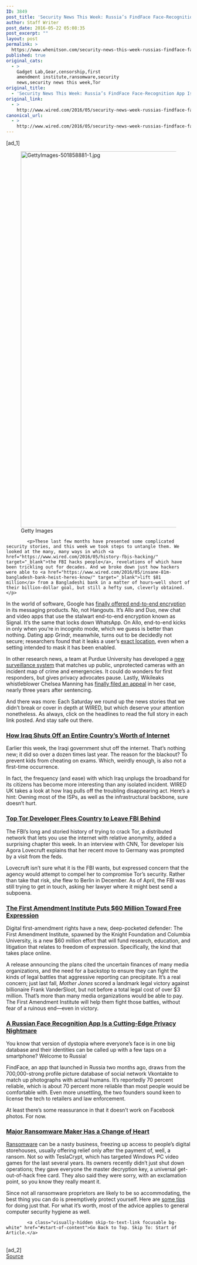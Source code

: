 ```yaml
---
ID: 3849
post_title: 'Security News This Week: Russia’s FindFace Face-Recognition App Is a Privacy Nightmare'
author: Staff Writer
post_date: 2016-05-22 05:08:35
post_excerpt: ""
layout: post
permalink: >
  https://www.whenitson.com/security-news-this-week-russias-findface-face-recognition-app-is-a-privacy-nightmare/
published: true
original_cats:
  - >
    Gadget Lab,Gear,censorship,first
    amendment institute,ransomware,security
    news,security news this week,Tor
original_title:
  - 'Security News This Week: Russia’s FindFace Face-Recognition App Is a Privacy Nightmare'
original_link:
  - >
    http://www.wired.com/2016/05/security-news-week-russias-findface-face-recognition-app-privacy-nightmare/
canonical_url:
  - >
    http://www.wired.com/2016/05/security-news-week-russias-findface-face-recognition-app-privacy-nightmare/
---
```

 [ad_1]
<br><div id=""><div id="small-art" data-share="">
				<figure attachment_2023479="" class="carve wp-caption portrait alignnone  relative" data-js=""><img data-pin-description="Security News This Week: Russia’s FindFace Face-Recognition App Is a Privacy Nightmare" src="http://www.whenitson.com/wp-content/uploads/2016/05/Security-News-This-Week-Russias-FindFace-Face-Recognition-App-Is-a-Privacy-Nightmare.jpg" alt="GettyImages-501858881-1.jpg" width="853" height="1024" class="size-large wp-image-2023479"/><figcaption class="wp-caption-text link-underline"><span class="credit link-underline-sm"><span aria-hidden="true" class="ui ui-photo inline-block ui-credit relative opacity-6 marg-r-sm marg-l-sm no-caption"/>Getty Images</span></figcaption></figure></div>

			<p>These last few months have presented some complicated security stories, and this week we took steps to untangle them. We looked at the many, many ways in which <a href="https://www.wired.com/2016/05/history-fbis-hacking/" target="_blank">the FBI hacks people</a>, revelations of which have been trickling out for decades. And we broke down just how hackers were able to <a href="https://www.wired.com/2016/05/insane-81m-bangladesh-bank-heist-heres-know/" target="_blank">lift $81 million</a> from a Bangladeshi bank in a matter of hours—well short of their billion-dollar goal, but still a hefty sum, cleverly obtained.</p>
<p>In the world of software, Google has <a href="https://www.wired.com/2016/05/allo-duo-google-finally-encrypts-conversations-end-end/" target="_blank">finally offered end-to-end encryption</a> in its messaging products. No, not Hangouts. It’s Allo and Duo, new chat and video apps that use the stalwart end-to-end encryption known as Signal. It’s the same that locks down WhatsApp. On Allo, end-to-end  kicks in only when you’re in incognito mode, which we guess is better than nothing. Dating app Grindr, meanwhile, turns out to be decidedly not secure; researchers found that it leaks a user’s <a href="https://www.wired.com/2016/05/grindr-promises-privacy-still-leaks-exact-location/" target="_blank">exact location</a>, even when a setting intended to mask it has been enabled. </p>
<p>In other research news, a team at Purdue University has developed a <a href="http://wired.com/2016/05/new-surveillance-system-let-cops-use-cameras/" target="_blank">new surveillance system</a> that matches up public, unprotected cameras with an incident map of crime and emergencies. It could do wonders for first responders, but gives privacy advocates pause. Lastly, Wikileaks whistleblower Chelsea Manning has <a href="https://www.wired.com/2016/05/chelsea-mannings-appeal-took-three-years-file-heres/" target="_blank">finally filed an appeal</a> in her case, nearly three years after sentencing.</p>
<p>And there was more: Each Saturday we round up the news stories that we didn’t break or cover in depth at WIRED, but which deserve your attention nonetheless. As always, click on the headlines to read the full story in each link posted. And stay safe out there.</p>
<h3><a href="http://www.wired.co.uk/news/archive/2016-05/19/iraq-internet-blackout-censorship" target="_blank">How Iraq Shuts Off an Entire Country’s Worth of Internet</a></h3>
<p>Earlier this week, the Iraqi government shut off the internet. That’s nothing new; it did so over a dozen times last year. The reason for the blackout? To prevent kids from cheating on exams. Which, weirdly enough, is also not a first-time occurrence. </p>
<p>In fact, the frequency (and ease) with which Iraq unplugs the broadband for its citizens has become more interesting than any isolated incident. WIRED UK takes a look at how Iraq pulls off the troubling disappearing act. Here’s a hint: Owning most of the ISPs, as well as the infrastructural backbone, sure doesn’t hurt. </p>
<h3><a href="http://money.cnn.com/2016/05/17/technology/tor-developer-fbi/index.html" target="_blank">Top Tor Developer Flees Country to Leave FBI Behind</a></h3>
<p>The FBI’s long and storied history of trying to crack Tor, a distributed network that lets you use the internet with relative anonymity, added a surprising chapter this week. In an interview with CNN, Tor developer Isis Agora Lovecruft explains that her recent move to Germany was prompted by a visit from the feds.</p>
<p>Lovecruft isn’t sure what it is the FBI wants, but expressed concern that the agency would attempt to compel her to compromise Tor’s security. Rather than take that risk, she flew to Berlin in December. As of April, the FBI was still trying to get in touch, asking her lawyer where it might best send a subpoena.</p>
<h3><a href="http://www.knightfoundation.org/press-room/press-release/knight-foundation-columbia-university-launch-first/" target="_blank">The First Amendment Institute Puts $60 Million Toward Free Expression</a></h3>
<p>Digital first-amendment rights have a new, deep-pocketed defender: The First Amendment Institute, spawned by the Knight Foundation and Columbia University, is a new $60 million effort that will fund research, education, and litigation that relates to freedom of expression. Specifically, the kind that takes place online.</p>
<p>A release announcing the plans cited the uncertain finances of many media organizations, and the need for a backstop to ensure they can fight the kinds of legal battles that aggressive reporting can precipitate. It’s a real concern; just last fall, <em>Mother Jones</em> scored a landmark legal victory against billionaire Frank VanderSloot, but not before a total legal cost of over $3 million. That’s more than many media organizations would be able to pay. The First Amendment Institute will help them fight those battles, without fear of a ruinous end—even in victory.</p>
<h3><a href="https://www.theguardian.com/technology/2016/may/17/findface-face-recognition-app-end-public-anonymity-vkontakte" target="_blank">A Russian Face Recognition App Is a Cutting-Edge Privacy Nightmare</a></h3>
<p>You know that version of dystopia where everyone’s face is in one big database and their identities can be called up with a few taps on a smartphone? Welcome to Russia!</p>
<p>FindFace, an app that launched in Russia two months ago, draws from the 700,000-strong profile picture database of social network Vkontakte to match up photographs with actual humans. It’s reportedly 70 percent reliable, which is about 70 percent more reliable than most people would be comfortable with. Even more unsettling, the two founders sound keen to license the tech to retailers and law enforcement.</p>
<p>At least there’s some reassurance in that it doesn’t work on Facebook photos. For now. </p>
<h3><a href="http://www.bleepingcomputer.com/news/security/teslacrypt-shuts-down-and-releases-master-decryption-key/" target="_blank">Major Ransomware Maker Has a Change of Heart</a></h3>
<p><a href="https://www.wired.com/2015/09/hacker-lexicon-guide-ransomware-scary-hack-thats-rise/" target="_blank">Ransomware</a> can be a nasty business, freezing up access to people’s digital storehouses, usually offering relief only after the payment of, well, a ransom. Not so with TeslaCrypt, which has targeted Windows PC video games for the last several years. Its owners recently didn’t just shut down operations; they gave everyone the master decryption key, a universal get-out-of-hack free card. They also said they were sorry, with an exclamation point, so you know they really meant it.</p>
<p>Since not all ransomware proprietors are likely to be so accommodating, the best thing you can do is preemptively protect yourself. Here are <a href="https://www.wired.com/2016/05/4-ways-protect-ransomware-youre-target/" target="_blank">some tips</a> for doing just that. For what it’s worth, most of the advice applies to general computer security hygiene as well.</p>

			<a class="visually-hidden skip-to-text-link focusable bg-white" href="#start-of-content">Go Back to Top. Skip To: Start of Article.</a>

			
</div>
<br>[ad_2]
<br><a href="http://www.wired.com/2016/05/security-news-week-russias-findface-face-recognition-app-privacy-nightmare/">Source </a>